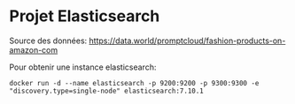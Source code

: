 # Projet Elasticsearch

Source des données:
https://data.world/promptcloud/fashion-products-on-amazon-com

Pour obtenir une instance elasticsearch:

```
docker run -d --name elasticsearch -p 9200:9200 -p 9300:9300 -e "discovery.type=single-node" elasticsearch:7.10.1
```